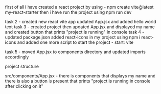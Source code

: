 first of all i have created a react project by using - npm create vite@latest my-react-starter
then i have run the project using npm run dev

task 2 - created new react vite app updated App.jsx and added hello world text
task 3 - created project then updated App.jsx and displayed my name and created button that prints "project is running" in console
task 4 - updated package.json added react-icons in my project using npm i react-icons and added one more script to start the project - start: vite

task 5 - moved App.jsx to components directory and updated imports accordingly 

project structure

 src/components/App.jsx - there is components that displays my name and there is also a button is present that prints "project is running in console after clicking on it"

